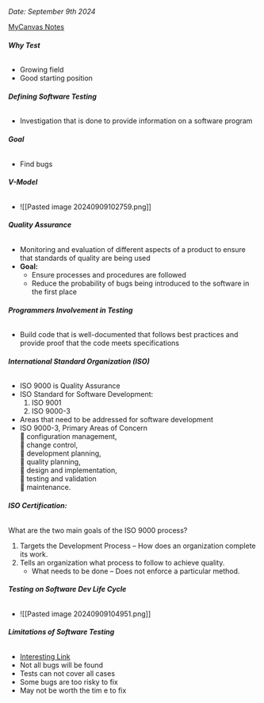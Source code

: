 *Date: September 9th 2024*

[MyCanvas Notes](https://mycanvas.mohawkcollege.ca/courses/107218/files/20633661?module_item_id=5794358)
###### **Why Test**
- Growing field 
- Good starting position 
###### **Defining Software Testing**
- Investigation that is done to provide information on a software program 
###### **Goal**
- Find bugs 
###### **V-Model**
- ![[Pasted image 20240909102759.png]]
###### **Quality Assurance**
- Monitoring and evaluation of different aspects of a product to ensure that standards of quality are being used
- **Goal:**
	- Ensure processes and procedures are followed 
	- Reduce the probability of bugs being introduced to the software in the first place 
###### **Programmers Involvement in Testing**
- Build code that is well-documented that follows best practices and provide proof that the code meets specifications
###### **International Standard Organization (ISO)**
- ISO 9000 is Quality Assurance 
- ISO Standard for Software Development:
	1. ISO 9001
	2. ISO 9000-3
- Areas that need to be addressed for software development  
- ISO 9000-3, Primary Areas of Concern  
	 configuration management,  
	 change control,  
	 development planning,  
	 quality planning,  
	 design and implementation,  
	 testing and validation  
	 maintenance.

###### **ISO Certification:**
What are the two main goals of the ISO 9000 process?  
1. Targets the Development Process – How does an organization complete its work.  
2. Tells an organization what process to follow to achieve quality.  
	- What needs to be done – Does not enforce a particular method.

###### **Testing on Software Dev Life Cycle**
- ![[Pasted image 20240909104951.png]]

###### **Limitations of Software Testing**
- [Interesting Link](https://www.geeksforgeeks.org/10-famous-bugs-in-the-computer-science-world/)
- Not all bugs will be found 
- Tests can not cover all cases 
- Some bugs are too risky to fix 
- May not be worth the tim e to fix 